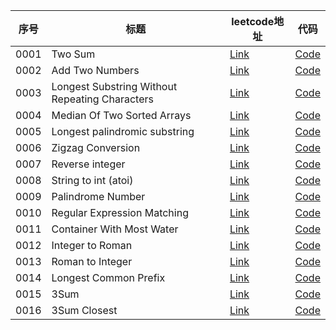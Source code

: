 |序号|标题|leetcode地址|代码|
|-|-|-|-|
|0001|Two Sum|[Link](https://leetcode.com/problems/two-sum/description/)|[Code](https://github.com/jerrykcode/leetcode-go/blob/main/Problems/0001_two_sum.go)|
|0002|Add Two Numbers|[Link](https://leetcode.com/problems/add-two-numbers/description/)|[Code](https://github.com/jerrykcode/leetcode-go/blob/main/Problems/0002_add_two_numbers.go)|
|0003|Longest Substring Without Repeating Characters|[Link](https://leetcode.com/problems/longest-substring-without-repeating-characters/description/)|[Code](https://github.com/jerrykcode/leetcode-go/blob/main/Problems/0003_longest_substring_without_repeating_characters.go)|
|0004|Median Of Two Sorted Arrays|[Link](https://leetcode.com/problems/median-of-two-sorted-arrays/description/)|[Code](https://github.com/jerrykcode/leetcode-go/blob/main/Problems/0004_median_of_two_sorted_arrays.go)|
|0005|Longest palindromic substring|[Link](https://leetcode.com/problems/longest-palindromic-substring/description/)|[Code](https://github.com/jerrykcode/leetcode-go/blob/main/Problems/0005_longest_palindromic_substring.go)|
|0006|Zigzag Conversion|[Link](https://leetcode.com/problems/zigzag-conversion/description/)|[Code](https://github.com/jerrykcode/leetcode-go/blob/main/Problems/0006_zigzag_conversion.go)|
|0007|Reverse integer|[Link](https://leetcode.com/problems/reverse-integer/description/)|[Code](https://github.com/jerrykcode/leetcode-go/blob/main/Problems/0007_reverse_integer.go)|
|0008|String to int (atoi)|[Link](https://leetcode.com/problems/string-to-int-atoi/description/)|[Code](https://github.com/jerrykcode/leetcode-go/blob/main/Problems/0008_string_to_int_atoi.go)|
|0009|Palindrome Number|[Link](https://leetcode.com/problems/palindrome-number/description/)|[Code](https://github.com/jerrykcode/leetcode-go/blob/main/Problems/0009_palindrome_number.go)|
|0010|Regular Expression Matching|[Link](https://leetcode.com/problems/regular-expression-matching/description/)|[Code](https://github.com/jerrykcode/leetcode-go/blob/main/Problems/0010_regular_expression_matching.go)|
|0011|Container With Most Water|[Link](https://leetcode.com/problems/container-with-most-water/description/)|[Code](https://github.com/jerrykcode/leetcode-go/blob/main/Problems/0011_container_with_most_water.go)|
|0012|Integer to Roman|[Link](https://leetcode.com/problems/integer-to-roman/description/)|[Code](https://github.com/jerrykcode/leetcode-go/blob/main/Problems/0012_integer_to_roman.go)|
|0013|Roman to Integer|[Link](https://leetcode.com/problems/roman-to-integer/description/)|[Code](https://github.com/jerrykcode/leetcode-go/blob/main/Problems/0013_roman_to_integer.go)|
|0014|Longest Common Prefix|[Link](https://leetcode.com/problems/longest-common-prefix/description/)|[Code](https://github.com/jerrykcode/leetcode-go/blob/main/Problems/0014_longest_common_prefix.go)|
|0015|3Sum|[Link](https://leetcode.com/problems/3sum/description/)|[Code](https://github.com/jerrykcode/leetcode-go/blob/main/Problems/0015_3sum.go)|
|0016|3Sum Closest|[Link](https://leetcode.com/problems/3sum-closest/description/)|[Code](https://github.com/jerrykcode/leetcode-go/blob/main/Problems/0016_3sum_closest.go)|